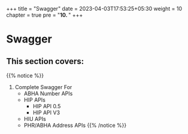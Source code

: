 +++
title = "Swagger"
date = 2023-04-03T17:53:25+05:30
weight = 10
chapter = true
pre = "<b>10. </b>"
+++


# Swagger

## This section covers:

{{% notice %}}
1. Complete Swagger For
	- ABHA Number APIs
	- HIP APIs 
		- HIP API 0.5
		- HIP API V3
	- HIU APIs
	- PHR/ABHA Address APIs
{{% /notice %}}
